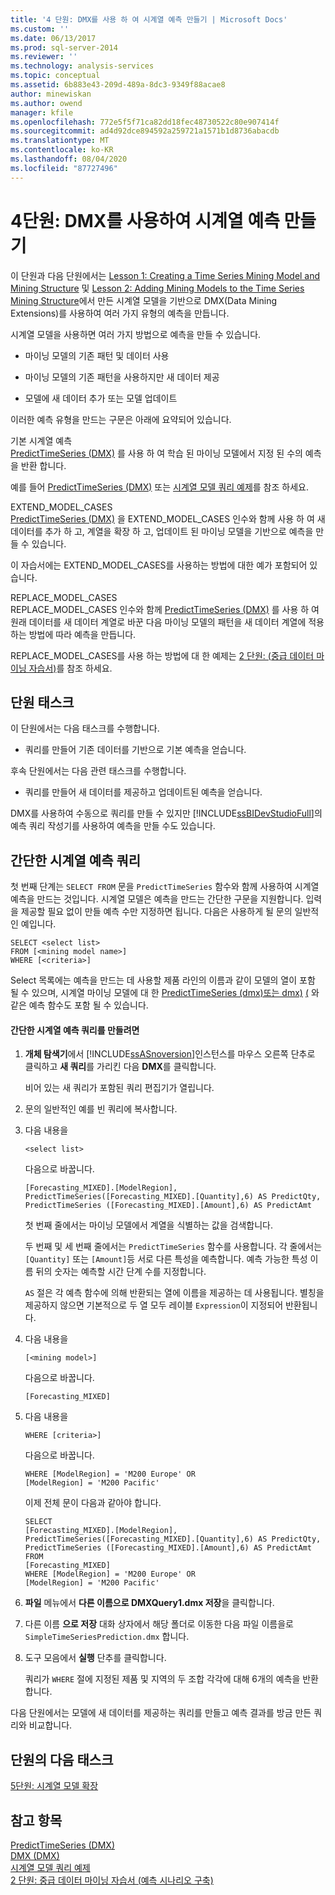 ```yaml
---
title: '4 단원: DMX를 사용 하 여 시계열 예측 만들기 | Microsoft Docs'
ms.custom: ''
ms.date: 06/13/2017
ms.prod: sql-server-2014
ms.reviewer: ''
ms.technology: analysis-services
ms.topic: conceptual
ms.assetid: 6b883e43-209d-489a-8dc3-9349f88acae8
author: minewiskan
ms.author: owend
manager: kfile
ms.openlocfilehash: 772e5f5f71ca82dd18fec48730522c80e907414f
ms.sourcegitcommit: ad4d92dce894592a259721a1571b1d8736abacdb
ms.translationtype: MT
ms.contentlocale: ko-KR
ms.lasthandoff: 08/04/2020
ms.locfileid: "87727496"
---
```

# <a name="lesson-4-creating-time-series-predictions-using-dmx"></a>4단원: DMX를 사용하여 시계열 예측 만들기
  이 단원과 다음 단원에서는 [Lesson 1: Creating a Time Series Mining Model and Mining Structure](../../2014/tutorials/lesson-1-creating-a-time-series-mining-model-and-mining-structure.md) 및 [Lesson 2: Adding Mining Models to the Time Series Mining Structure](../../2014/tutorials/lesson-2-adding-mining-models-to-the-time-series-mining-structure.md)에서 만든 시계열 모델을 기반으로 DMX(Data Mining Extensions)를 사용하여 여러 가지 유형의 예측을 만듭니다.  
  
 시계열 모델을 사용하면 여러 가지 방법으로 예측을 만들 수 있습니다.  
  
-   마이닝 모델의 기존 패턴 및 데이터 사용  
  
-   마이닝 모델의 기존 패턴을 사용하지만 새 데이터 제공  
  
-   모델에 새 데이터 추가 또는 모델 업데이트  
  
 이러한 예측 유형을 만드는 구문은 아래에 요약되어 있습니다.  
  
 기본 시계열 예측  
 [PredictTimeSeries &#40;DMX&#41;](/sql/dmx/predicttimeseries-dmx) 를 사용 하 여 학습 된 마이닝 모델에서 지정 된 수의 예측을 반환 합니다.  
  
 예를 들어 [PredictTimeSeries &#40;DMX&#41;](/sql/dmx/predicttimeseries-dmx) 또는 [시계열 모델 쿼리 예제](../../2014/analysis-services/data-mining/time-series-model-query-examples.md)를 참조 하세요.  
  
 EXTEND_MODEL_CASES  
 [PredictTimeSeries &#40;DMX&#41;](/sql/dmx/predicttimeseries-dmx) 을 EXTEND_MODEL_CASES 인수와 함께 사용 하 여 새 데이터를 추가 하 고, 계열을 확장 하 고, 업데이트 된 마이닝 모델을 기반으로 예측을 만들 수 있습니다.  
  
 이 자습서에는 EXTEND_MODEL_CASES를 사용하는 방법에 대한 예가 포함되어 있습니다.  
  
 REPLACE_MODEL_CASES  
 REPLACE_MODEL_CASES 인수와 함께 [PredictTimeSeries &#40;DMX&#41;](/sql/dmx/predicttimeseries-dmx) 를 사용 하 여 원래 데이터를 새 데이터 계열로 바꾼 다음 마이닝 모델의 패턴을 새 데이터 계열에 적용 하는 방법에 따라 예측을 만듭니다.  
  
 REPLACE_MODEL_CASES를 사용 하는 방법에 대 한 예제는 [2 단원: &#40;중급 데이터 마이닝 자습서&#41;](../../2014/tutorials/lesson-2-building-a-forecasting-scenario-intermediate-data-mining-tutorial.md)를 참조 하세요.  
  
## <a name="lesson-tasks"></a>단원 태스크  
 이 단원에서는 다음 태스크를 수행합니다.  
  
-   쿼리를 만들어 기존 데이터를 기반으로 기본 예측을 얻습니다.  
  
 후속 단원에서는 다음 관련 태스크를 수행합니다.  
  
-   쿼리를 만들어 새 데이터를 제공하고 업데이트된 예측을 얻습니다.  
  
 DMX를 사용하여 수동으로 쿼리를 만들 수 있지만 [!INCLUDE[ssBIDevStudioFull](../includes/ssbidevstudiofull-md.md)]의 예측 쿼리 작성기를 사용하여 예측을 만들 수도 있습니다.  
  
## <a name="simple-time-series-prediction-query"></a>간단한 시계열 예측 쿼리  
 첫 번째 단계는 `SELECT FROM` 문을 `PredictTimeSeries` 함수와 함께 사용하여 시계열 예측을 만드는 것입니다. 시계열 모델은 예측을 만드는 간단한 구문을 지원합니다. 입력을 제공할 필요 없이 만들 예측 수만 지정하면 됩니다. 다음은 사용하게 될 문의 일반적인 예입니다.  
  
```  
SELECT <select list>   
FROM [<mining model name>]   
WHERE [<criteria>]  
```  
  
 Select 목록에는 예측을 만드는 데 사용할 제품 라인의 이름과 같이 모델의 열이 포함 될 수 있으며, 시계열 마이닝 모델에 대 한 [PredictTimeSeries &#40;dmx&#41;또는 dmx&#41;](/sql/dmx/predicttimeseries-dmx) [&#40;](/sql/dmx/lag-dmx) 와 같은 예측 함수도 포함 될 수 있습니다.  
  
#### <a name="to-create-a-simple-time-series-prediction-query"></a>간단한 시계열 예측 쿼리를 만들려면  
  
1.  **개체 탐색기**에서 [!INCLUDE[ssASnoversion](../includes/ssasnoversion-md.md)]인스턴스를 마우스 오른쪽 단추로 클릭하고 **새 쿼리**를 가리킨 다음 **DMX**를 클릭합니다.  
  
     비어 있는 새 쿼리가 포함된 쿼리 편집기가 열립니다.  
  
2.  문의 일반적인 예를 빈 쿼리에 복사합니다.  
  
3.  다음 내용을  
  
    ```  
    <select list>   
    ```  
  
     다음으로 바꿉니다.  
  
    ```  
    [Forecasting_MIXED].[ModelRegion],  
    PredictTimeSeries([Forecasting_MIXED].[Quantity],6) AS PredictQty,  
    PredictTimeSeries ([Forecasting_MIXED].[Amount],6) AS PredictAmt  
    ```  
  
     첫 번째 줄에서는 마이닝 모델에서 계열을 식별하는 값을 검색합니다.  
  
     두 번째 및 세 번째 줄에서는 `PredictTimeSeries` 함수를 사용합니다. 각 줄에서는 `[Quantity]` 또는 `[Amount]`등 서로 다른 특성을 예측합니다. 예측 가능한 특성 이름 뒤의 숫자는 예측할 시간 단계 수를 지정합니다.  
  
     `AS` 절은 각 예측 함수에 의해 반환되는 열에 이름을 제공하는 데 사용됩니다. 별칭을 제공하지 않으면 기본적으로 두 열 모두 레이블 `Expression`이 지정되어 반환됩니다.  
  
4.  다음 내용을  
  
    ```  
    [<mining model>]   
    ```  
  
     다음으로 바꿉니다.  
  
    ```  
    [Forecasting_MIXED]  
    ```  
  
5.  다음 내용을  
  
    ```  
    WHERE [criteria>]   
    ```  
  
     다음으로 바꿉니다.  
  
    ```  
    WHERE [ModelRegion] = 'M200 Europe' OR  
    [ModelRegion] = 'M200 Pacific'  
    ```  
  
     이제 전체 문이 다음과 같아야 합니다.  
  
    ```  
    SELECT  
    [Forecasting_MIXED].[ModelRegion],  
    PredictTimeSeries([Forecasting_MIXED].[Quantity],6) AS PredictQty,  
    PredictTimeSeries ([Forecasting_MIXED].[Amount],6) AS PredictAmt  
    FROM   
    [Forecasting_MIXED]  
    WHERE [ModelRegion] = 'M200 Europe' OR  
    [ModelRegion] = 'M200 Pacific'  
    ```  
  
6.  **파일** 메뉴에서 **다른 이름으로 DMXQuery1.dmx 저장**을 클릭합니다.  
  
7.  다른 이름 **으로 저장** 대화 상자에서 해당 폴더로 이동한 다음 파일 이름을로 `SimpleTimeSeriesPrediction.dmx` 합니다.  
  
8.  도구 모음에서 **실행** 단추를 클릭합니다.  
  
     쿼리가 `WHERE` 절에 지정된 제품 및 지역의 두 조합 각각에 대해 6개의 예측을 반환합니다.  
  
 다음 단원에서는 모델에 새 데이터를 제공하는 쿼리를 만들고 예측 결과를 방금 만든 쿼리와 비교합니다.  
  
## <a name="next-task-in-lesson"></a>단원의 다음 태스크  
 [5단원: 시계열 모델 확장](../../2014/tutorials/lesson-5-extending-the-time-series-model.md)  
  
## <a name="see-also"></a>참고 항목  
 [PredictTimeSeries &#40;DMX&#41;](/sql/dmx/predicttimeseries-dmx)   
 [DMX &#40;DMX&#41;](/sql/dmx/lag-dmx)   
 [시계열 모델 쿼리 예제](../../2014/analysis-services/data-mining/time-series-model-query-examples.md)   
 [2 단원: 중급 데이터 마이닝 자습서 &#40;예측 시나리오 구축&#41;](../../2014/tutorials/lesson-2-building-a-forecasting-scenario-intermediate-data-mining-tutorial.md)  
  
  

